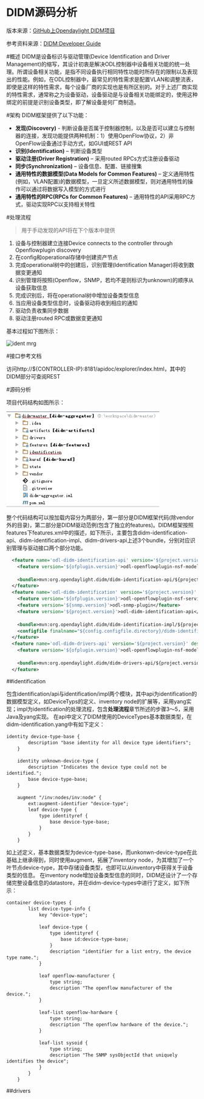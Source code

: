 DIDM源码分析
============

版本来源：[GitHub上Opendaylight DIDM项目](https://github.com/opendaylight/didm)

参考资料来源：[DIDM:Developer Guide](https://wiki.opendaylight.org/view/DIDM:Developer_Guide)

#概述
DIDM是设备标识与驱动管理(Device Identification and Driver Management)的缩写，其设计初衷是解决ODL控制器中设备相关功能的统一处理。所谓设备相关功能，是指不同设备执行相同特性功能时所存在的限制以及表现出的性能。例如，在ODL控制器中，最常见的特性需求是配置VLAN和调整流表，即使是这样的特性需求，每个设备厂商的实现也是有所区别的。对于上述厂商实现的特性需求，通常称之为设备驱动，设备驱动是与设备相关功能绑定的，使用这种绑定的前提是识别设备类型，即了解设备是何厂商制造。

#架构
DIDM框架提供了以下功能：

- **发现(Discovery)** - 判断设备是否属于控制器控制，以及是否可以建立与控制器的连接，发现功能提供两种机制：1）使用OpenFlow协议，2）非OpenFlow设备通过手动方式，如GUI或REST API
- **识别(Identification)** – 判断设备类型
- **驱动注册(Driver Registration)** – 采用routed RPCs方式注册设备驱动
- **同步(Synchronization)** – 设备信息、配置、链接搜集
- **通用特性的数据模型(Data Models for Common Features)** – 定义通用特性(例如，VLAN配置)的数据模型，一旦定义所述数据模型，则对通用特性的操作可以通过将数据写入模型的方式进行
- **通用特性的RPC(RPCs for Common Features)** – 通用特性的API采用RPC方式，驱动实现RPC以支持相关特性

#处理流程

>用于手动发现的API将在下个版本中提供

1. 设备与控制器建立连接Device connects to the controller through Openflowplugin discovery
2. 在config和operational存储中创建资产节点
3. 完成operational树中的创建后，识别管理(Identification Manager)将收到数据变更通知
4. 识别管理将按照(Openflow，SNMP，若均不是则标识为unknown)的顺序从设备获取信息
5. 完成识别后，将在operational树中增加设备类型信息
6. 当应用设备类型信息时，设备驱动将收到相应的通知
7. 驱动负责收集同步数据
8. 驱动注册routed RPC或数据变更通知

基本过程如下图所示：

![ident mrg](https://wiki.opendaylight.org/images/d/d2/Ident_mrg.jpg)

#接口参考文档

访问http://${CONTROLLER-IP}:8181/apidoc/explorer/index.html，其中的DIDM部分可查阅REST

#源码分析

项目代码结构如图所示：

![project code structure](https://github.com/hxfirefox/Opendaylight/blob/master/Lithium/resource/code_struct.jpg)

整个代码结构可以按加载内容分为两部分，第一部分是DIDM框架代码(除vendor外的目录)，第二部分是DIDM驱动范例(包含了独立的features)。DIDM框架按照features下features.xml中的描述，如下所示，主要包含didm-identification-api、didm-identification-impl、didm-drivers-api上述3个bundle，分别对应识别管理与驱动接口两个部分功能。

```xml
  <feature name='odl-didm-identification-api' version='${project.version}' description='OpenDaylight :: didm identification :: api'>
    <feature version='${ofplugin.version}'>odl-openflowplugin-nsf-model</feature>

    <bundle>mvn:org.opendaylight.didm/didm-identification-api/${project.version}</bundle>
  </feature>
  <feature name='odl-didm-identification' version='${project.version}' description='OpenDaylight :: didm identification'>
    <feature version='${ofplugin.version}'>odl-openflowplugin-nsf-services</feature>
    <feature version='${snmp.version}'>odl-snmp-plugin</feature>
    <feature version='${project.version}'>odl-didm-identification-api</feature>

    <bundle>mvn:org.opendaylight.didm/didm-identification-impl/${project.version}</bundle>
    <configfile finalname="${config.configfile.directory}/didm-identification.xml">mvn:org.opendaylight.didm/didm-identification-impl/${project.version}/xml/config</configfile>
  </feature>
  <feature name='odl-didm-drivers-api' version='${project.version}' description='OpenDaylight :: didm drivers :: api'>
    <feature version='${ofplugin.version}'>odl-openflowplugin-nsf-model</feature>

    <bundle>mvn:org.opendaylight.didm/didm-drivers-api/${project.version}</bundle>
  </feature>
```

##identification

包含identification/api与identification/impl两个模块，其中api为identification的数据模型定义，如DeviceTyps的定义、inventory node的扩展等，采用yang实现；impl为identification的处理流程，包含**处理流程**章节所述的步骤3～5，采用Java及yang实现。
在api中定义了DIDM使用的DeviceTypes基本数据类型，在didm-identification.yang中有如下定义：

```
identity device-type-base {
        description "base identity for all device type identifiers";
    }

    identity unknown-device-type {
        description "Indicates the device type could not be identified.";
        base device-type-base;
    }

    augment "/inv:nodes/inv:node" {
        ext:augment-identifier "device-type";
        leaf device-type {
            type identityref {
                base device-type-base;
            }
        }
    }
```

如上述定义，基本数据类型为device-type-base，而unkonwn-device-type在此基础上继承得到，同时使用augment，拓展了inventory node，为其增加了一个叶节点device-type，其中存储设备类型，也即可以从inventory中获得关于设备类型的信息。
在inventory node增加设备类型信息的同时，DIDM还设计了一个存储完整设备信息的datastore，并在didm-device-types中进行了定义，如下所示：

```
container device-types {
        list device-type-info {
            key "device-type";

            leaf device-type {
                type identityref {
                    base id:device-type-base;
                }
                description "identifier for a list entry, the device type name.";
            }

            leaf openflow-manufacturer {
                type string;
                description "The openflow manufacturer of the device.";
            }

            leaf-list openflow-hardware {
                type string;
                description "The openflow hardware of the device.";
            }

            leaf-list sysoid {
                type string;
                description "The SNMP sysObjectId that uniquely identifies the device";
            }
        }
    }
```

##drivers
